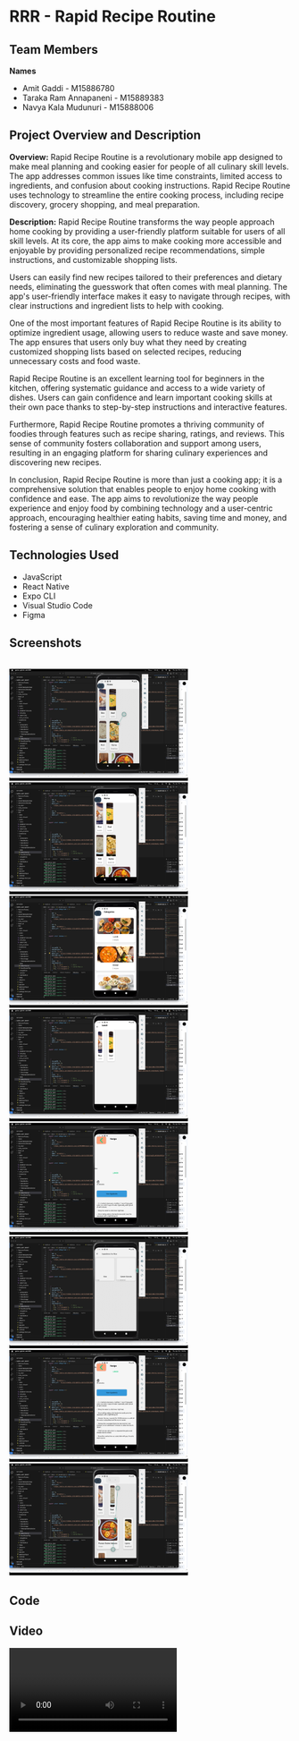 # RRR - Rapid Recipe Routine

## Team Members
**Names**
- Amit Gaddi - M15886780
- Taraka Ram Annapaneni - M15889383
- Navya Kala Mudunuri - M15888006

## Project Overview and Description

**Overview:** Rapid Recipe Routine is a revolutionary mobile app designed to make meal planning and cooking easier for people of all culinary skill levels. The app addresses common issues like time constraints, limited access to ingredients, and confusion about cooking instructions. Rapid Recipe Routine uses technology to streamline the entire cooking process, including recipe discovery, grocery shopping, and meal preparation.

**Description:** Rapid Recipe Routine transforms the way people approach home cooking by providing a user-friendly platform suitable for users of all skill levels. At its core, the app aims to make cooking more accessible and enjoyable by providing personalized recipe recommendations, simple instructions, and customizable shopping lists.

Users can easily find new recipes tailored to their preferences and dietary needs, eliminating the guesswork that often comes with meal planning. The app's user-friendly interface makes it easy to navigate through recipes, with clear instructions and ingredient lists to help with cooking.

One of the most important features of Rapid Recipe Routine is its ability to optimize ingredient usage, allowing users to reduce waste and save money. The app ensures that users only buy what they need by creating customized shopping lists based on selected recipes, reducing unnecessary costs and food waste.

Rapid Recipe Routine is an excellent learning tool for beginners in the kitchen, offering systematic guidance and access to a wide variety of dishes. Users can gain confidence and learn important cooking skills at their own pace thanks to step-by-step instructions and interactive features.

Furthermore, Rapid Recipe Routine promotes a thriving community of foodies through features such as recipe sharing, ratings, and reviews. This sense of community fosters collaboration and support among users, resulting in an engaging platform for sharing culinary experiences and discovering new recipes.

In conclusion, Rapid Recipe Routine is more than just a cooking app; it is a comprehensive solution that enables people to enjoy home cooking with confidence and ease. The app aims to revolutionize the way people experience and enjoy food by combining technology and a user-centric approach, encouraging healthier eating habits, saving time and money, and fostering a sense of culinary exploration and community.

## Technologies Used
- JavaScript
- React Native
- Expo CLI
- Visual Studio Code
- Figma

## Screenshots
<br>
<img src="Screenshot/1.png" alt="Screenshot -1" height="200">
<br>
<img src="Screenshot/2.png" alt="Screenshot -2" height="200">
<br>
<img src="Screenshot/3.png" alt="Screenshot -3" height="200">
<br>
<img src="Screenshot/4.png" alt="Screenshot -4" height="200">
<br>
<img src="Screenshot/5.png" alt="Screenshot -15" height="200">
<br>
<img src="Screenshot/6.png" alt="Screenshot -6" height="200">
<br>
<img src="Screenshot/7.png" alt="Screenshot -7" height="200">
<br>
<img src="Screenshot/8.png" alt="Screenshot -8" height="200">

## Code

## Video
<video src="RRR.mp4" controls>
  Your browser does not support the video tag.
</video>